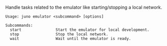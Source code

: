 Handle tasks related to the emulator like starting/stopping a local network.

```
Usage: juno emulator <subcommand> [options]

Subcommands:
  start               Start the emulator for local development.
  stop                Stop the local network.
  wait                Wait until the emulator is ready.
```
